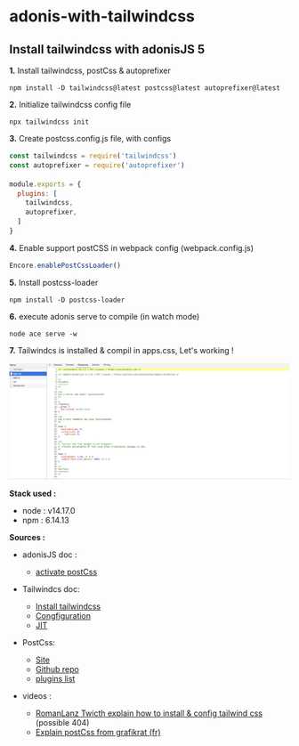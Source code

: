 # adonis-with-tailwindcss
## Install tailwindcss with adonisJS 5

__1.__ Install tailwindcss, postCss & autoprefixer
```
npm install -D tailwindcss@latest postcss@latest autoprefixer@latest
```

__2.__ Initialize tailwindcss config file
```
npx tailwindcss init
```

__3.__ Create postcss.config.js file, with configs
```javascript
const tailwindcss = require('tailwindcss')
const autoprefixer = require('autoprefixer')

module.exports = {
  plugins: [
    tailwindcss,
    autoprefixer,
  ]
}
```

__4.__ Enable support postCSS in webpack config (webpack.config.js)
```javascript
Encore.enablePostCssLoader()
```

__5.__ Install postcss-loader 
```
npm install -D postcss-loader
```

__6.__ execute adonis serve to compile (in watch mode)
```
node ace serve -w
```


__7.__ Tailwindcs is installed & compil in apps.css, Let's working !

![app.css](docs/screenshots/screen-app.css.png)


__Stack used :__
- node : v14.17.0
- npm : 6.14.13

__Sources :__
- adonisJS doc : 
  - [activate postCss](https://docs.adonisjs.com/guides/assets-manager#setup-postcss)

- Tailwindcs doc:
  - [Install tailwindcss](https://tailwindcss.com/docs/installation)
  - [Congfiguration](https://tailwindcss.com/docs/configuration)
  - [JIT](https://tailwindcss.com/docs/just-in-time-mode)

- PostCss:
  - [Site](https://postcss.org/)
  - [Github repo](https://github.com/postcss/postcss)
  - [plugins list](https://www.postcss.parts/)

- videos :
  - [RomanLanz Twicth explain how to install & config tailwind css](https://www.twitch.tv/videos/1024929427) (possible 404)
  - [Explain postCss from grafikrat (fr)](https://grafikart.fr/tutoriels/postcss-663)

